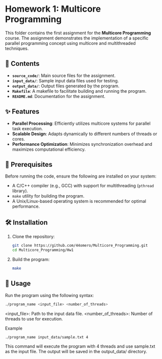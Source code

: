 # Homework 1: Multicore Programming

This folder contains the first assignment for the **Multicore Programming** course. The assignment demonstrates the implementation of a specific parallel programming concept using multicore and multithreaded techniques.

## 📂 Contents

- **`source_code/`**: Main source files for the assignment.
- **`input_data/`**: Sample input data files used for testing.
- **`output_data/`**: Output files generated by the program.
- **`Makefile`**: A makefile to facilitate building and running the program.
- **`README.md`**: Documentation for the assignment.

## ✨ Features

- **Parallel Processing**: Efficiently utilizes multicore systems for parallel task execution.
- **Scalable Design**: Adapts dynamically to different numbers of threads or cores.
- **Performance Optimization**: Minimizes synchronization overhead and maximizes computational efficiency.

## 🔧 Prerequisites

Before running the code, ensure the following are installed on your system:

- A C/C++ compiler (e.g., GCC) with support for multithreading (`pthread` library).
- `make` utility for building the program.
- A Unix/Linux-based operating system is recommended for optimal performance.

## 🛠️ Installation

1. Clone the repository:
   ```bash
   git clone https://github.com/44omero/Multicore_Programming.git
   cd Multicore_Programming/Hw1
2. Build the program:
   ```bash
   make
## 🚀 Usage

Run the program using the following syntax:
   ```bash
  ./program_name <input_file> <number_of_threads> 
```
<input_file>: Path to the input data file.
<number_of_threads>: Number of threads to use for execution.

Example
```bash
./program_name input_data/sample.txt 4
```
This command will execute the program with 4 threads and use sample.txt as the input file. The output will be saved in the output_data/ directory.
